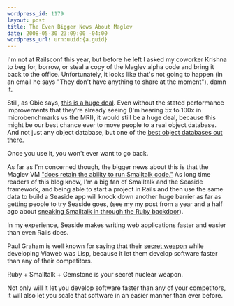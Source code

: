 ```yaml
--- 
wordpress_id: 1179
layout: post
title: The Even Bigger News About Maglev
date: 2008-05-30 23:09:00 -04:00
wordpress_url: urn:uuid:{a.guid}
---
```

<p>I'm not at Railsconf this year, but before he left I asked my coworker Krishna to beg for, borrow, or steal a copy of the Maglev alpha code and bring it back to the office. Unfortunately, it looks like that's not going to happen (in an email he says "They don't have anything to share at the moment"), damn it.</p>

<p>Still, as Obie says, <a href="http://blog.obiefernandez.com/content/2008/05/maglev-is-gemst.html">this is a huge deal</a>. Even without the stated performance improvements that they're already seeing (I'm hearing 5x to 100x in microbenchmarks vs the MRI), it would still be a huge deal, because this might be our best chance ever to move people to a real object database. And not just any object database, but one of the <a href="http://www.gemstone.com/products/smalltalk/">best object databases out there</a>. </p>

<p>Once you use it, you won't ever want to go back.</p>

<p>As far as I'm concerned though, the bigger news about this is that the Maglev VM <a href="http://www.infoq.com/news/2008/04/maglev-gemstone-builds-ruby">"does retain the ability to run Smalltalk code."</a> As long time readers of this blog know, I'm a big fan of Smalltalk and the Seaside framework, and being able to start a project in Rails and then use the same data to build a Seaside app will knock down another huge barrier as far as getting people to try Seaside goes, (see my my post from a year and a half ago about <a href="http://kurt.karmalab.org/articles/2006/11/14/sneaking-smalltalk-in-through-the-ruby-backdoor">sneaking Smalltalk in through the Ruby backdoor</a>). </p>

<p>In my experience, Seaside makes writing web applications faster and easier than even Rails does.</p>

<p>Paul Graham is well known for saying that their <a href="http://www.paulgraham.com/avg.html">secret weapon</a> while developing Viaweb was Lisp, because it let them develop software faster than any of their competitors.</p>

<p>Ruby + Smalltalk + Gemstone is your secret nuclear weapon.</p>

<p>Not only will it let you develop software faster than any of your competitors, it will also let you scale that software in an easier manner than ever before.</p>
